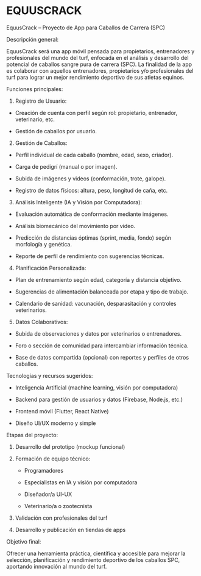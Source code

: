 # EQUUSCRACK
EquusCrack – Proyecto de App para Caballos de Carrera (SPC)



Descripción general:

EquusCrack será una app móvil pensada para propietarios, entrenadores y profesionales del mundo del turf, enfocada en el análisis y desarrollo del potencial de caballos sangre pura de carrera (SPC). La finalidad de la app es colaborar con aquellos entrenadores, propietarios y/o profesionales del turf para lograr un mejor rendimiento deportivo de sus atletas equinos.



Funciones principales:



1. Registro de Usuario:

- Creación de cuenta con perfil según rol: propietario, entrenador, veterinario, etc.

- Gestión de caballos por usuario.



2. Gestión de Caballos:

- Perfil individual de cada caballo (nombre, edad, sexo, criador).

- Carga de pedigrí (manual o por imagen).

- Subida de imágenes y videos (conformación, trote, galope).

- Registro de datos físicos: altura, peso, longitud de caña, etc.



3. Análisis Inteligente (IA y Visión por Computadora):

- Evaluación automática de conformación mediante imágenes.

- Análisis biomecánico del movimiento por video.

- Predicción de distancias óptimas (sprint, media, fondo) según morfología y genética.

- Reporte de perfil de rendimiento con sugerencias técnicas.



4. Planificación Personalizada:

- Plan de entrenamiento según edad, categoría y distancia objetivo.

- Sugerencias de alimentación balanceada por etapa y tipo de trabajo.

- Calendario de sanidad: vacunación, desparasitación y controles veterinarios.



5. Datos Colaborativos:

- Subida de observaciones y datos por veterinarios o entrenadores.

- Foro o sección de comunidad para intercambiar información técnica.

- Base de datos compartida (opcional) con reportes y perfiles de otros caballos.



Tecnologías y recursos sugeridos:

- Inteligencia Artificial (machine learning, visión por computadora)

- Backend para gestión de usuarios y datos (Firebase, Node.js, etc.)

- Frontend móvil (Flutter, React Native)

- Diseño UI/UX moderno y simple



Etapas del proyecto:

1. Desarrollo del prototipo (mockup funcional)

2. Formación de equipo técnico:

   - Programadores

   - Especialistas en IA y visión por computadora

   - Diseñador/a UI-UX

   - Veterinario/a o zootecnista

3. Validación con profesionales del turf

4. Desarrollo y publicación en tiendas de apps



Objetivo final:

Ofrecer una herramienta práctica, científica y accesible para mejorar la selección, planificación y rendimiento deportivo de los caballos SPC, aportando innovación al mundo del turf.




